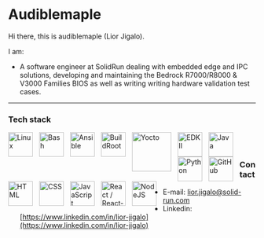 # Audiblemaple
Hi there, this is audiblemaple (Lior Jigalo).

I am:
* A software engineer at SolidRun dealing with embedded edge and IPC solutions, developing and maintaining the Bedrock R7000/R8000 & V3000 Families BIOS as well as writing writing hardware validation test cases.
---

### Tech stack

<img align="left" alt="Linux"      width="50px" style="padding-right:10px;" src="https://cdn.jsdelivr.net/gh/devicons/devicon/icons/linux/linux-original.svg"        title="Linux"/>
<img align="left" alt="Bash"       width="50px" style="padding-right:10px;" src="https://cdn.jsdelivr.net/gh/devicons/devicon/icons/bash/bash-original.svg"          title="Bash"/> 
<img align="left" alt="Ansible"    width="50px" style="padding-right:10px;" src="https://avatars.githubusercontent.com/u/1507452?s=48&v=4"                           title="Ansible"/>
<img align="left" alt="BuildRoot"  width="50px" style="padding-right:10px;" src="https://upload.wikimedia.org/wikipedia/en/a/a9/Buildroot_logo.png"                  title="BuildRoot"/>
<img align="left" alt="Yocto"      width="80px" style="padding-right:10px;" src="https://upload.wikimedia.org/wikipedia/commons/0/00/Yocto_Project_logo.svg"         title="Yocto"/>
<img align="left" alt="EDKII"      width="50px" style="padding-right:10px;" src="https://avatars.githubusercontent.com/u/352162?s=200&v=4"                           title="EDKII"/>

<img align="left" alt="Java"       width="50px" style="padding-right:10px;" src="https://cdn.jsdelivr.net/gh/devicons/devicon/icons/java/java-original.svg"          title="Java"/>
<img align="left" alt="Python"     width="50px" style="padding-right:10px;" src="https://cdn.jsdelivr.net/gh/devicons/devicon/icons/python/python-plain.svg"         title="Python"/>
<img align="left" alt="GitHub"     width="50px" style="padding-right:10px;" src="https://cdn.jsdelivr.net/gh/devicons/devicon/icons/github/github-original.svg"      title="GitHub"/>
<img align="left" alt="HTML"       width="50px" style="padding-right:10px;" src="https://cdn.jsdelivr.net/gh/devicons/devicon/icons/html5/html5-plain.svg"           title="HTML" />
<img align="left" alt="CSS"        width="50px" style="padding-right:10px;" src="https://cdn.jsdelivr.net/gh/devicons/devicon/icons/css3/css3-plain.svg"             title="CSS"/>
<img align="left" alt="JavaScript" width="50px" style="padding-right:10px;" src="https://cdn.jsdelivr.net/gh/devicons/devicon/icons/javascript/javascript-plain.svg" title="JavaScript"/>
<img align="left" alt="React / React-native"      width="50px" style="padding-right:10px;" src="https://cdn.jsdelivr.net/gh/devicons/devicon/icons/react/react-original.svg"        title="React / React-native"/>
<img align="left" alt="NodeJS"     width="50px" style="padding-right:10px;" src="https://cdn.jsdelivr.net/gh/devicons/devicon/icons/nodejs/nodejs-original.svg"      title="NodeJS"/>
<br />

#

### Contact
* E-mail: lior.jigalo@solid-run.com
* Linkedin: [https://www.linkedin.com/in/lior-jigalo](https://www.linkedin.com/in/lior-jigalo)
